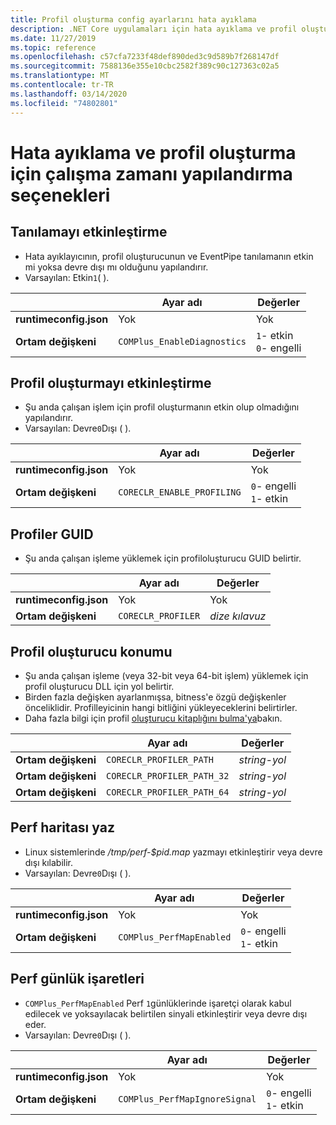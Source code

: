 ```yaml
---
title: Profil oluşturma config ayarlarını hata ayıklama
description: .NET Core uygulamaları için hata ayıklama ve profil oluşturmayı yapılandıran çalışma zamanı ayarları hakkında bilgi edinin.
ms.date: 11/27/2019
ms.topic: reference
ms.openlocfilehash: c57cfa7233f48def890ded3c9d589b7f268147df
ms.sourcegitcommit: 7588136e355e10cbc2582f389c90c127363c02a5
ms.translationtype: MT
ms.contentlocale: tr-TR
ms.lasthandoff: 03/14/2020
ms.locfileid: "74802801"
---
```

# <a name="run-time-configuration-options-for-debugging-and-profiling"></a>Hata ayıklama ve profil oluşturma için çalışma zamanı yapılandırma seçenekleri

## <a name="enable-diagnostics"></a>Tanılamayı etkinleştirme

- Hata ayıklayıcının, profil oluşturucunun ve EventPipe tanılamanın etkin mi yoksa devre dışı mı olduğunu yapılandırır.
- Varsayılan: Etkin`1`( ).

| | Ayar adı | Değerler |
| - | - | - |
| **runtimeconfig.json** | Yok | Yok |
| **Ortam değişkeni** | `COMPlus_EnableDiagnostics` | `1`- etkin<br/>`0`- engelli |

## <a name="enable-profiling"></a>Profil oluşturmayı etkinleştirme

- Şu anda çalışan işlem için profil oluşturmanın etkin olup olmadığını yapılandırır.
- Varsayılan: Devre`0`Dışı ( ).

| | Ayar adı | Değerler |
| - | - | - |
| **runtimeconfig.json** | Yok | Yok |
| **Ortam değişkeni** | `CORECLR_ENABLE_PROFILING` | `0`- engelli<br/>`1`- etkin |

## <a name="profiler-guid"></a>Profiler GUID

- Şu anda çalışan işleme yüklemek için profiloluşturucu GUID belirtir.

| | Ayar adı | Değerler |
| - | - | - |
| **runtimeconfig.json** | Yok | Yok |
| **Ortam değişkeni** | `CORECLR_PROFILER` | *dize kılavuz* |

## <a name="profiler-location"></a>Profil oluşturucu konumu

- Şu anda çalışan işleme (veya 32-bit veya 64-bit işlem) yüklemek için profil oluşturucu DLL için yol belirtir.
- Birden fazla değişken ayarlanmışsa, bitness'e özgü değişkenler önceliklidir. Profilleyicinin hangi bitliğini yükleyeceklerini belirtirler.
- Daha fazla bilgi için profil [oluşturucu kitaplığını bulma'ya](https://github.com/dotnet/runtime/blob/master/docs/design/coreclr/profiling/Profiler%20Loading.md)bakın.

| | Ayar adı | Değerler |
| - | - | - |
| **Ortam değişkeni** | `CORECLR_PROFILER_PATH` | *string-yol* |
| **Ortam değişkeni** | `CORECLR_PROFILER_PATH_32` | *string-yol* |
| **Ortam değişkeni** | `CORECLR_PROFILER_PATH_64` | *string-yol* |

## <a name="write-perf-map"></a>Perf haritası yaz

- Linux sistemlerinde */tmp/perf-$pid.map* yazmayı etkinleştirir veya devre dışı kılabilir.
- Varsayılan: Devre`0`Dışı ( ).

| | Ayar adı | Değerler |
| - | - | - |
| **runtimeconfig.json** | Yok | Yok |
| **Ortam değişkeni** | `COMPlus_PerfMapEnabled` | `0`- engelli<br/>`1`- etkin |

## <a name="perf-log-markers"></a>Perf günlük işaretleri

- `COMPlus_PerfMapEnabled` Perf `1`günlüklerinde işaretçi olarak kabul edilecek ve yoksayılacak belirtilen sinyali etkinleştirir veya devre dışı eder.
- Varsayılan: Devre`0`Dışı ( ).

| | Ayar adı | Değerler |
| - | - | - |
| **runtimeconfig.json** | Yok | Yok |
| **Ortam değişkeni** | `COMPlus_PerfMapIgnoreSignal` | `0`- engelli<br/>`1`- etkin |
